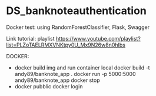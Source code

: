 # DS_banknoteauthentication
Docker test: using RandomForestClassifier, Flask, Swagger

Link tutorial: playlist https://www.youtube.com/playlist?list=PLZoTAELRMXVNKtpy0U_Mx9N26w8n0hIbs

DOCKER:
- docker build img and run container local
docker build -t andy89/banknote_app .
docker run -p 5000:5000 andy89/banknote_app
docker stop <dockerContainer>
 - docker pubblic
 docker login

